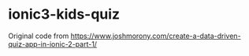 # ionic3-kids-quiz

Original code from https://www.joshmorony.com/create-a-data-driven-quiz-app-in-ionic-2-part-1/

